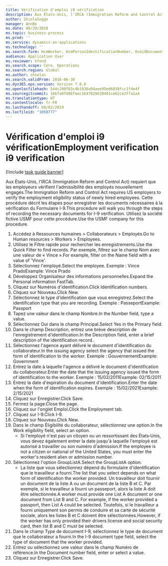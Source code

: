 ```yaml
---
title: Vérification d'emploi i9 vérification
description: Aux États-Unis, l'IRCA (Immigration Reform and Control Act) requiert que les employeurs vérifient l'admissibilité des employés nouvellement engagés.
author: ShielaSogge
manager: AnnBe
ms.date: 08/29/2018
ms.topic: business-process
ms.prod: ''
ms.service: dynamics-ax-applications
ms.technology: ''
ms.search.form: HcmWorker, HcmPersonIdentificationNumber, Hcmi9Document
audience: Application User
ms.reviewer: kfend
ms.search.scope: Core, Operations
ms.search.region: Global
ms.author: shielas
ms.search.validFrom: 2016-06-30
ms.dyn365.ops.version: Version 7.0.0
ms.openlocfilehash: 544c298f83c4b1838a94aee95ed6038fcc1f4e4f
ms.sourcegitcommit: 16bfa0fd08feec1647829630401ce62ce2ffa1a4
ms.translationtype: HT
ms.contentlocale: fr-FR
ms.lasthandoff: 08/02/2019
ms.locfileid: "1850777"
---
```

# <a name="employment-verification-i9-verification"></a><span data-ttu-id="229f8-103">Vérification d'emploi i9 vérification</span><span class="sxs-lookup"><span data-stu-id="229f8-103">Employment verification i9 verification</span></span>

[!include [task guide banner](../../../includes/task-guide-banner.md)]

<span data-ttu-id="229f8-104">Aux États-Unis, l'IRCA (Immigration Reform and Control Act) requiert que les employeurs vérifient l'admissibilité des employés nouvellement engagés.</span><span class="sxs-lookup"><span data-stu-id="229f8-104">The Immigration Reform and Control Act requires US employers to verify the employment eligibility status of newly hired employees.</span></span> <span data-ttu-id="229f8-105">Cette procédure décrit les étapes pour enregistrer les documents nécessaires à la vérification du Formulaire I-9.</span><span class="sxs-lookup"><span data-stu-id="229f8-105">This procedure will walk you through the steps of recording the necessary documents for I-9 verification.</span></span> <span data-ttu-id="229f8-106">Utilisez la société fictive USMF pour cette procédure.</span><span class="sxs-lookup"><span data-stu-id="229f8-106">Use the USMF company for this procedure.</span></span>

1. <span data-ttu-id="229f8-107">Accédez à Ressources humaines > Collaborateurs > Employés.</span><span class="sxs-lookup"><span data-stu-id="229f8-107">Go to Human resources > Workers > Employees.</span></span>
2. <span data-ttu-id="229f8-108">Utilisez le Filtre rapide pour rechercher les enregistrements.</span><span class="sxs-lookup"><span data-stu-id="229f8-108">Use the Quick Filter to find records.</span></span> <span data-ttu-id="229f8-109">Par exemple, filtrez sur le champ Nom avec une valeur de « Vince ».</span><span class="sxs-lookup"><span data-stu-id="229f8-109">For example, filter on the Name field with a value of 'Vince'.</span></span>
3. <span data-ttu-id="229f8-110">Sélectionnez l'employé.</span><span class="sxs-lookup"><span data-stu-id="229f8-110">Select the employee.</span></span> <span data-ttu-id="229f8-111">Exemple : Vince Prado</span><span class="sxs-lookup"><span data-stu-id="229f8-111">Example: Vince Prado</span></span>
4. <span data-ttu-id="229f8-112">Développez Organisateur des informations personnelles.</span><span class="sxs-lookup"><span data-stu-id="229f8-112">Expand the Personal information FastTab.</span></span>
5. <span data-ttu-id="229f8-113">Cliquez sur Numéros d'identification.</span><span class="sxs-lookup"><span data-stu-id="229f8-113">Click Identification numbers.</span></span>
6. <span data-ttu-id="229f8-114">Cliquez sur Nouveau.</span><span class="sxs-lookup"><span data-stu-id="229f8-114">Click New.</span></span>
7. <span data-ttu-id="229f8-115">Sélectionnez le type d'identification que vous enregistrez.</span><span class="sxs-lookup"><span data-stu-id="229f8-115">Select the identification type that you are recording.</span></span> <span data-ttu-id="229f8-116">Exemple : Passeport</span><span class="sxs-lookup"><span data-stu-id="229f8-116">Example: Passport</span></span>
8. <span data-ttu-id="229f8-117">Tapez une valeur dans le champ Nombre.</span><span class="sxs-lookup"><span data-stu-id="229f8-117">In the Number field, type a value.</span></span>
9. <span data-ttu-id="229f8-118">Sélectionnez Oui dans le champ Principal.</span><span class="sxs-lookup"><span data-stu-id="229f8-118">Select Yes in the Primary field.</span></span>
10. <span data-ttu-id="229f8-119">Dans le champ Description, entrez une brève description de l'enregistrement d'identification.</span><span class="sxs-lookup"><span data-stu-id="229f8-119">In the Description field, enter a brief description of the identification record..</span></span>
11. <span data-ttu-id="229f8-120">Sélectionnez l'agence ayant délivré le document d'identification du collaborateur.</span><span class="sxs-lookup"><span data-stu-id="229f8-120">In the issuing agency select the agency that issued the form of identification to the worker.</span></span> <span data-ttu-id="229f8-121">Exemple : Gouvernement</span><span class="sxs-lookup"><span data-stu-id="229f8-121">Example: Government</span></span>
12. <span data-ttu-id="229f8-122">Entrez la date à laquelle l'agence a délivré le document d'identification du collaborateur.</span><span class="sxs-lookup"><span data-stu-id="229f8-122">Enter the date that the issuing agency issued the form of identification to the worker.</span></span> <span data-ttu-id="229f8-123">Exemple : 15/02/2011</span><span class="sxs-lookup"><span data-stu-id="229f8-123">Example: 02/15/2011</span></span>
13. <span data-ttu-id="229f8-124">Entrez la date d'expiration du document d'identification.</span><span class="sxs-lookup"><span data-stu-id="229f8-124">Enter the date when the form of identification expires.</span></span> <span data-ttu-id="229f8-125">Exemple : 15/02/2021</span><span class="sxs-lookup"><span data-stu-id="229f8-125">Example: 2/15/2021</span></span>
14. <span data-ttu-id="229f8-126">Cliquez sur Enregistrer.</span><span class="sxs-lookup"><span data-stu-id="229f8-126">Click Save.</span></span>
15. <span data-ttu-id="229f8-127">Fermez la page.</span><span class="sxs-lookup"><span data-stu-id="229f8-127">Close the page.</span></span>
16. <span data-ttu-id="229f8-128">Cliquez sur l'onglet Emploi.</span><span class="sxs-lookup"><span data-stu-id="229f8-128">Click the Employment tab.</span></span>
17. <span data-ttu-id="229f8-129">Cliquez sur I-9.</span><span class="sxs-lookup"><span data-stu-id="229f8-129">Click I-9.</span></span>
18. <span data-ttu-id="229f8-130">Cliquez sur Nouveau.</span><span class="sxs-lookup"><span data-stu-id="229f8-130">Click New.</span></span>
19. <span data-ttu-id="229f8-131">Dans le champ Éligibilité du collaborateur, sélectionnez une option.</span><span class="sxs-lookup"><span data-stu-id="229f8-131">In the Work eligibility field, select an option.</span></span>
    * <span data-ttu-id="229f8-132">Si l'employé n'est pas un citoyen ou un ressortissant des États‑Unis, vous devez également entrer la date jusqu'à laquelle l'employé est autorisé à travailler ou son numéro d'admission.</span><span class="sxs-lookup"><span data-stu-id="229f8-132">If the employee is not a citizen or national of the United States, you must enter the worker's resident alien or admission number.</span></span>  
20. <span data-ttu-id="229f8-133">Sélectionnez l'option GroupListA.</span><span class="sxs-lookup"><span data-stu-id="229f8-133">Select the GroupListA option.</span></span>
    * <span data-ttu-id="229f8-134">La liste que vous sélectionnez dépend du formulaire d'identification que le travailleur a fourni.</span><span class="sxs-lookup"><span data-stu-id="229f8-134">The list that you select depends on what form of identification the worker provided.</span></span> <span data-ttu-id="229f8-135">Un travailleur doit fournir un document de la liste A ou un document de la liste B et C. Par exemple, si le travailleur a fourni un passeport, alors la liste A doit être sélectionnée.</span><span class="sxs-lookup"><span data-stu-id="229f8-135">A worker must provide one List A document or one document from List B and C. For example, if the worker provided a passport, then List A could be selected.</span></span> <span data-ttu-id="229f8-136">Toutefois, si le travailleur a fourni uniquement son permis de conduire et sa carte de sécurité sociale, alors les listes B et C doivent être sélectionnées.</span><span class="sxs-lookup"><span data-stu-id="229f8-136">However, if the worker has only provided their drivers license and social security card, then list B and C must be selected.</span></span>  
21. <span data-ttu-id="229f8-137">Dans le champ Type de document I-9, sélectionnez le type de document que le collaborateur a fourni.</span><span class="sxs-lookup"><span data-stu-id="229f8-137">In the I-9 document type field, select the type of document that the worker provided.</span></span>
22. <span data-ttu-id="229f8-138">Entrez ou sélectionnez une valeur dans le champ Numéro de référence.</span><span class="sxs-lookup"><span data-stu-id="229f8-138">In the Document number field, enter or select a value.</span></span>
23. <span data-ttu-id="229f8-139">Cliquez sur Enregistrer.</span><span class="sxs-lookup"><span data-stu-id="229f8-139">Click Save.</span></span>

